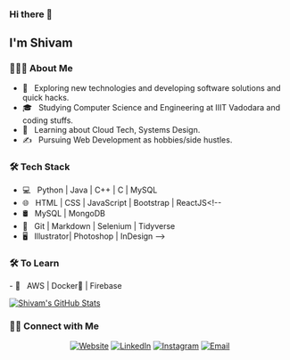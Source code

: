 ### Hi there 👋

<!--
**shivam0110/shivam0110** is a ✨ _special_ ✨ repository because its `README.md` (this file) appears on your GitHub profile.

Here are some ideas to get you started:

- 👯 I’m looking to collaborate on ...
- 🤔 I’m looking for help with ...
- ⚡ Fun fact: ...



- 🔭 I’m currently working on software development projects
- 🌱 I’m currently learning React
- 💬 Ask me about gaming, programing and web development
- 📫 How to reach me: shivammalpani111@gmail.com
- 😄 Pronouns: he/him/his
-->
<h2> I'm Shivam</h2>

<h3> 👨🏻‍💻 About Me </h3>

- 🤔 &nbsp; Exploring new technologies and developing software solutions and quick hacks.
- 🎓 &nbsp; Studying Computer Science and Engineering at IIIT Vadodara and coding stuffs.
- 🌱 &nbsp; Learning about Cloud Tech, Systems Design.
- ✍️ &nbsp; Pursuing Web Development as hobbies/side hustles.

<h3>🛠 Tech Stack</h3>

- 💻 &nbsp; Python | Java | C++ | C | MySQL
- 🌐 &nbsp; HTML | CSS | JavaScript | Bootstrap | ReactJS<!--
- 🛢 &nbsp; MySQL | MongoDB
- 🔧 &nbsp; Git | Markdown | Selenium | Tidyverse
- 🖥 &nbsp; Illustrator| Photoshop | InDesign
-->

<h3>🛠 To Learn</h3>
- 🔧 &nbsp; AWS | Docker🐳 | Firebase

<br/>

[![Shivam's GitHub Stats](https://github-readme-stats.vercel.app/api?username=shivam0110&show_icons=true)](https://github.com/shivam0110)

<h3> 🤝🏻 Connect with Me </h3>

<p align="center">
<a href="https://www.shivammalpani.netlify.app/"><img alt="Website" src="https://img.shields.io/badge/https://shivammalpani.netlify.app-black?style=flat-square&logo=google-chrome"></a>
<a href="https://www.linkedin.com/in/shivam-malpani-47a379198/"><img alt="LinkedIn" src="https://img.shields.io/badge/LinkedIn-Shivam%20Malpani-blue?style=flat-square&logo=linkedin"></a>
<a href="https://www.instagram.com/i__disbalance/"><img alt="Instagram" src="https://img.shields.io/badge/Instagram-Shivam%20Malpani-black?style=flat-square&logo=instagram"></a>
<a href="mailto:shivammalpani111@gmail.com"><img alt="Email" src="https://img.shields.io/badge/Email-Shivam-blue?style=flat-square&logo=gmail"></a>
</p>
